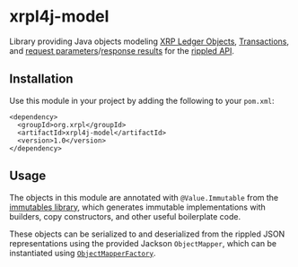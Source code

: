 # xrpl4j-model
Library providing Java objects modeling [XRP Ledger Objects](https://xrpl.org/ledger-data-formats.html), [Transactions](https://xrpl.org/transaction-formats.html), and [request parameters](https://xrpl.org/request-formatting.html)/[response results](https://xrpl.org/response-formatting.html) for the 
[rippled API](https://xrpl.org/public-rippled-methods.html).

## Installation
Use this module in your project by adding the following to your `pom.xml`:
```
<dependency>
  <groupId>org.xrpl</groupId>
  <artifactId>xrpl4j-model</artifactId>
  <version>1.0</version>
</dependency>
```

## Usage
The objects in this module are annotated with `@Value.Immutable` from the [immutables library](https://immutables.github.io/), which generates immutable implementations with builders, copy constructors, and other useful boilerplate code.

These objects can be serialized to and deserialized from the rippled JSON representations using the provided Jackson `ObjectMapper`, which can be instantiated using [`ObjectMapperFactory`](src/main/java/org/xrpl/xrpl4j/model/jackson/ObjectMapperFactory.java).
